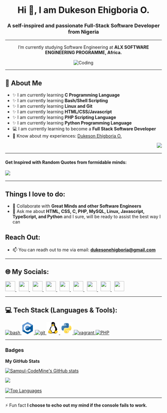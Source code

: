 <!-- **Sampul-CodeMine/Sampul-CodeMine** is a ✨ _special_ ✨ repository because its `README.md` (this file) appears on your GitHub profile. -->

<h1 align="center">Hi 👋, I am Dukeson Ehigboria O.</h1>
<h3 align="center">A self-inspired and passionate Full-Stack Software Developer from Nigeria</h3>

<hr>

<p align="center">
  I’m currently studying Software Engineering at <b>ALX SOFTWARE ENGINEERING PROGRAMME, Africa.</b>
</p>

<p align="center">
  <img align="center" alt="Coding" width="700" height="300" src="https://github.com/Sampul-CodeMine/Sampul-CodeMine/assets/93384140/a9f46ed0-16b5-49a9-934a-eb17aeef9f28">
</p>

<hr>

## 💫 About Me

- ✨ I am currently learning **C Programming Language**
- ✨ I am currently learning **Bash/Shell Scripting**
- ✨ I am currently learning **Linux and Git**
- ✨ I am currently learning **HTML/CSS/Javascript**
- ✨ I am currently learning **PHP Scripting Language**
- ✨ I am currently learning **Python Programming Language**
- 💻 I am currently learning to become a **Full Stack Software Developer**
- 📄 Know about my experiences: <a href="https://drive.google.com/file/d/1VOlNoDAGZSAt1mQmiu277TU5qtqxA3WG/view?usp=share_link" target="_blank">Dukeson Ehigboria O.</a>

<p align="right">
  <a href="https://visitcount.itsvg.in"><img src="https://visitcount.itsvg.in/api?id=Sampul-CodeMine&label=Profile%20Views&color=12&icon=0&pretty=true" /></a>
</p>

<hr>

#### Get Inspired with Random Quotes from formidable minds:
![](https://quotes-github-readme.vercel.app/api?type=horizontal&theme=nord)

<hr>

## Things I love to do:
- 👯 Collaborate with **Great Minds and other Software Engineers**
- 💬 Ask me about **HTML, CSS, C, PHP, MySQL, Linux, Javascript, TypeScript, and Python** and I sure, will be ready to assist the best way I can

## Reach Out:
- 📫 You can readh out to me via email: <a href="mailto:dukesonehigboria@gmail.com">**dukesonehigboria@gmail.com**</a>

<hr>

## 🌐 My Socials:

<p align="left"> 
	<a href="https://www.github.com/Sampul-CodeMine" target="_blank" rel="noreferrer">
		<img src="https://raw.githubusercontent.com/danielcranney/readme-generator/main/public/icons/socials/github.svg" width="32" height="32" />
	</a>
	&nbsp;
	<a href="https://sampulcodemine.hashnode.dev" target="_blank" rel="noreferrer">
		<img src="https://raw.githubusercontent.com/danielcranney/readme-generator/main/public/icons/socials/hashnode.svg" width="32" height="32" />
	</a>
	&nbsp;
	<a href="https://www.linkedin.com/in/dukeson-ehigboria" target="_blank" rel="noreferrer">
		<img src="https://raw.githubusercontent.com/danielcranney/readme-generator/main/public/icons/socials/linkedin.svg" width="32" height="32" />
	</a> 
	&nbsp;
	<a href="https://www.facebook.com/sampulcodemine" target="_blank" rel="noreferrer">
		<img src="https://raw.githubusercontent.com/danielcranney/readme-generator/main/public/icons/socials/facebook.svg" width="32" height="32" />
	</a> 
	&nbsp;
	<a href="http://www.instagram.com/sampulcodemine" target="_blank" rel="noreferrer">
		<img src="https://raw.githubusercontent.com/danielcranney/readme-generator/main/public/icons/socials/instagram.svg" width="32" height="32" />
	</a> 
	&nbsp;
	<a href="https://www.stackoverflow.com/users/14075841/sampul-codemine" target="_blank" rel="noreferrer">
		<img src="https://raw.githubusercontent.com/danielcranney/readme-generator/main/public/icons/socials/stackoverflow.svg" width="32" height="32" />
	</a> 
	&nbsp;
	<a href="https://www.codepen.io/sampul-codemine" target="_blank" rel="noreferrer">
		<img src="https://raw.githubusercontent.com/danielcranney/readme-generator/main/public/icons/socials/codepen.svg" width="32" height="32" />
	</a>
	&nbsp;
	<a href="https://www.youtube.com/@sampulcodemine" target="_blank" rel="noreferrer">
		<img src="https://raw.githubusercontent.com/danielcranney/readme-generator/main/public/icons/socials/youtube.svg" width="32" height="32" />
	</a>
	&nbsp;
	<a href="https://www.twitter.com/Sampul_CodeMine" target="_blank" rel="noreferrer">
		<img src="https://raw.githubusercontent.com/danielcranney/readme-generator/main/public/icons/socials/twitter.svg" width="32" height="32" />
	</a> 
	
</p>

<hr>

## 💻 Tech Stack (Languages & Tools):

<p align="left"> 
  <a href="https://www.gnu.org/software/bash/" target="_blank" rel="noreferrer"> 
    <img src="https://www.vectorlogo.zone/logos/gnu_bash/gnu_bash-icon.svg" alt="bash" width="40" height="40"/> 
  </a> 
  <a href="https://www.cprogramming.com/" target="_blank" rel="noreferrer"> 
    <img src="https://raw.githubusercontent.com/devicons/devicon/master/icons/c/c-original.svg" alt="c" width="40" height="40"/>
  </a> 
  <a href="https://git-scm.com/" target="_blank" rel="noreferrer"> 
    <img src="https://www.vectorlogo.zone/logos/git-scm/git-scm-icon.svg" alt="git" width="40" height="40"/> 
  </a> 
  <a href="https://www.linux.org/" target="_blank" rel="noreferrer"> 
    <img src="https://raw.githubusercontent.com/devicons/devicon/master/icons/linux/linux-original.svg" alt="linux" width="40" height="40"/> 
  </a> 
  <a href="https://www.python.org" target="_blank" rel="noreferrer"> 
    <img src="https://raw.githubusercontent.com/devicons/devicon/master/icons/python/python-original.svg" alt="python" width="40" height="40"/> 
  </a> 
  <a href="https://www.vagrantup.com/" target="_blank" rel="noreferrer"> 
    <img src="https://www.vectorlogo.zone/logos/vagrantup/vagrantup-icon.svg" alt="vagrant" width="40" height="40"/> 
  </a> 
  <a href="https://www.php.net/" target="_blank" rel="noreferrer"> 
    <img src="https://www.vectorlogo.zone/logos/php/php-icon.svg" alt="PHP" width="40" height="40"/> 
  </a>
  </p>

<hr>

### Badges

<b>My GitHub Stats</b>
<p>
<a href="http://www.github.com/Sampul-CodeMine"><img src="https://github-readme-stats.vercel.app/api?username=Sampul-CodeMine&show_icons=true&hide=stars,issues,&count_private=true&title_color=0891b2&text_color=ffffff&icon_color=0891b2&bg_color=1c1917&hide_border=true&show_icons=true" alt="Sampul-CodeMine's GitHub stats" /></a>

<a href="http://www.github.com/Sampul-CodeMine"><img src="https://github-readme-streak-stats.herokuapp.com/?user=Sampul-CodeMine&stroke=ffffff&background=1c1917&ring=0891b2&fire=0891b2&currStreakNum=ffffff&currStreakLabel=0891b2&sideNums=ffffff&sideLabels=ffffff&dates=ffffff&hide_border=true" /></a>
</p>
<p>
<a href="https://github.com/Sampul-CodeMine" align="left"><img src="https://github-readme-stats.vercel.app/api/top-langs/?username=Sampul-CodeMine&langs_count=10&title_color=0891b2&text_color=ffffff&icon_color=0891b2&bg_color=1c1917&hide_border=true&locale=en&custom_title=Top%20%Languages" alt="Top Languages" /></a>
</p>

<hr>

⚡ Fun fact **I choose to echo out my mind if the console fails to work.**
